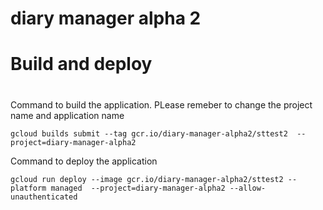 # diary manager alpha 2

#
# Build and deploy
#
Command to build the application. PLease remeber to change the project name and application name
```
gcloud builds submit --tag gcr.io/diary-manager-alpha2/sttest2  --project=diary-manager-alpha2 
```

Command to deploy the application
```
gcloud run deploy --image gcr.io/diary-manager-alpha2/sttest2 --platform managed  --project=diary-manager-alpha2 --allow-unauthenticated
```

